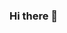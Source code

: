 ### Hi there 👋

<!--
**JJ-Eshwar/JJ-Eshwar** is a ✨ _special_ ✨ repository because its `README.md` (this file) appears on your GitHub profile.

<img src="https://github-readme-activity-graph.vercel.app/graph?username=JJ-Eshwar&theme=github">
Here are some ideas to get you started:

- 🔭 I’m currently working on .. 
- 🌱 I’m currently learning ...
- 👯 I’m looking to collaborate on ...
- 🤔 I’m looking for help with ...
- 💬 Ask me about ...
- 📫 How to reach me: ...
- 😄 Pronouns: ...
- ⚡ Fun fact: ...
-->
